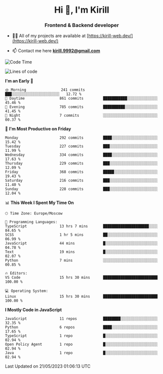 <h1 align="center">Hi 👋, I'm Kirill</h1>
<h3 align="center">Frontend & Backend developer</h3>

- 👨‍💻 All of my projects are available at [https://kirill-web.dev/](https://kirill-web.dev/)

- 📫 Contact me here **kirill.9992@gmail.com**











<!--START_SECTION:waka-->
![Code Time](http://img.shields.io/badge/Code%20Time-1%2C316%20hrs%206%20mins-blue)

![Lines of code](https://img.shields.io/badge/From%20Hello%20World%20I%27ve%20Written-2.6%20million%20lines%20of%20code-blue)

**I'm an Early 🐤** 

```text
🌞 Morning                241 commits         ███░░░░░░░░░░░░░░░░░░░░░░   12.72 % 
🌆 Daytime                861 commits         ███████████░░░░░░░░░░░░░░   45.46 % 
🌃 Evening                785 commits         ██████████░░░░░░░░░░░░░░░   41.45 % 
🌙 Night                  7 commits           ░░░░░░░░░░░░░░░░░░░░░░░░░   00.37 % 
```
📅 **I'm Most Productive on Friday** 

```text
Monday                   292 commits         ████░░░░░░░░░░░░░░░░░░░░░   15.42 % 
Tuesday                  227 commits         ███░░░░░░░░░░░░░░░░░░░░░░   11.99 % 
Wednesday                334 commits         ████░░░░░░░░░░░░░░░░░░░░░   17.63 % 
Thursday                 229 commits         ███░░░░░░░░░░░░░░░░░░░░░░   12.09 % 
Friday                   368 commits         █████░░░░░░░░░░░░░░░░░░░░   19.43 % 
Saturday                 216 commits         ███░░░░░░░░░░░░░░░░░░░░░░   11.40 % 
Sunday                   228 commits         ███░░░░░░░░░░░░░░░░░░░░░░   12.04 % 
```


📊 **This Week I Spent My Time On** 

```text
🕑︎ Time Zone: Europe/Moscow

💬 Programming Languages: 
TypeScript               13 hrs 7 mins       █████████████████████░░░░   84.65 % 
SCSS                     1 hr 5 mins         ██░░░░░░░░░░░░░░░░░░░░░░░   06.99 % 
JavaScript               44 mins             █░░░░░░░░░░░░░░░░░░░░░░░░   04.78 % 
Text                     19 mins             █░░░░░░░░░░░░░░░░░░░░░░░░   02.07 % 
Python                   7 mins              ░░░░░░░░░░░░░░░░░░░░░░░░░   00.85 % 

🔥 Editors: 
VS Code                  15 hrs 30 mins      █████████████████████████   100.00 % 

💻 Operating System: 
Linux                    15 hrs 30 mins      █████████████████████████   100.00 % 
```

**I Mostly Code in JavaScript** 

```text
JavaScript               11 repos            ████████░░░░░░░░░░░░░░░░░   32.35 % 
Python                   6 repos             ████░░░░░░░░░░░░░░░░░░░░░   17.65 % 
TypeScript               1 repo              █░░░░░░░░░░░░░░░░░░░░░░░░   02.94 % 
Open Policy Agent        1 repo              █░░░░░░░░░░░░░░░░░░░░░░░░   02.94 % 
Java                     1 repo              █░░░░░░░░░░░░░░░░░░░░░░░░   02.94 % 
```




 Last Updated on 21/05/2023 01:06:13 UTC
<!--END_SECTION:waka-->
